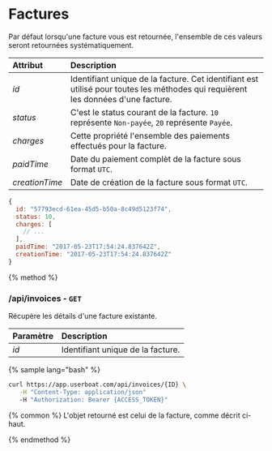 # Factures

Par défaut lorsqu'une facture vous est retournée, l'ensemble de ces valeurs seront retournées systématiquement.

| Attribut | Description |
| :--- | :--- |
| _id_ | Identifiant unique de la facture. Cet identifiant est utilisé pour toutes les méthodes qui requièrent les données d'une facture. |
| _status_ | C'est le status courant de la facture. `10` représente `Non-payée`, `20` représente `Payée`. |
| _charges_ | Cette propriété l'ensemble des paiements effectués pour la facture. |
| _paidTime_ | Date du paiement complèt de la facture sous format `UTC`. |
| _creationTime_ | Date de création de la facture sous format `UTC`. |

```javascript
{
  id: "57793ecd-61ea-45d5-b50a-8c49d5123f74",
  status: 10,
  charges: [
    // ...
  ],
  paidTime: "2017-05-23T17:54:24.837642Z",
  creationTime: "2017-05-23T17:54:24.837642Z"
}
```

{% method %}
### /api/invoices - __`GET`__

Récupère les détails d'une facture existante.

| Paramètre | Description |
| :--- | :--- |
| _id_ | Identifiant unique de la facture. |

{% sample lang="bash" %}
```bash 
curl https://app.userboat.com/api/invoices/{ID} \
   -H "Content-Type: application/json"
   -H "Authorization: Bearer {ACCESS_TOKEN}"
```

{% common %}
L'objet retourné est celui de la facture, comme décrit ci-haut.

{% endmethod %}
